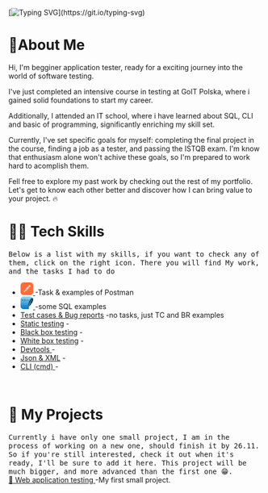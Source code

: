 [![Typing SVG](https://readme-typing-svg.demolab.com?font=Fira+Code&pause=1000&color=F73411&center=true&random=false&width=435&lines=Hello+There+%F0%9F%91%8B;I'm+Patryk+Radomyski;Junior+QA+Engineer!)](https://git.io/typing-svg)

<h1>🔎About Me</h1>
<p>Hi, I'm begginer application tester, ready for a exciting journey into the world of software testing. </p>
<p>I've just completed an intensive course in testing at GoIT Polska, where i gained solid foundations to start my career.</p>
<p>Additionally, I attended an IT school, where i have learned about SQL, CLI and basic of programming, significantly enriching my skill set.</p>
<p>Currently, I've set specific goals for myself: completing the final project in the course, finding a job as a tester, and passing the ISTQB exam. I'm know that enthusiasm alone won't achive these goals, so I'm prepared to work hard to acomplish them.</p>

<p>Fell free to explore my past work by checking out the rest of my portfolio. Let's get to know each other better and discover how I can bring value to your project. 🔥</p>

<h1> 👩‍💻 Tech Skills</h1>
<tt> Below is a list with my skills, if you want to check any of them, click on the right icon. There you will find My work, and the tasks I had to do</tt>

<ul>
  <li><a href="https://github.com/PatrykRA/POSTMAN.git">  <img src="https://github.com/tandpfun/skill-icons/blob/main/icons/Postman.svg" width=25 align="bottom" > </a> -Task & examples of Postman</li>
  <li><a href="https://google.com">  <img src="https://github.com/tandpfun/skill-icons/blob/main/icons/SQLite.svg" width=25 align="bottom" > </a> -some SQL examples</li>
<li><a href="https://github.com/PatrykRA/MyFirstProject">  Test cases & Bug reports</a> -no tasks, just TC and BR examples </li>
  <li><a href="https://github.com/PatrykRA/MyFirstProject"> Static testing</a> -</li>
<li><a href="https://github.com/PatrykRA/MyFirstProject">  Black box testing</a> - </li>
<li><a href="https://github.com/PatrykRA/MyFirstProject">  White box testing</a> - 
</li>
  <li><a href="https://github.com/PatrykRA/MyFirstProject">  Devtools </a> - </li>
  <li><a href="https://github.com/PatrykRA/MyFirstProject">  Json & XML</a> - </li>
  <li><a href="https://github.com/PatrykRA/MyFirstProject"> CLI (cmd) </a> - </li>
</ul>
<br>
<h1>🧩 My Projects </h1>
<tt>Currently i have only one small project, I am in the process of working on a new one, should finish it by 26.11. So if you're still interested, check it out when it's ready, I'll be sure to add it here. This project will be much bigger, and more advanced than the first one 😁. </tt>
<br>
<a href="https://github.com/PatrykRA/MyFirstProject"> 🔧 Web application testing </a> -My first small project.
